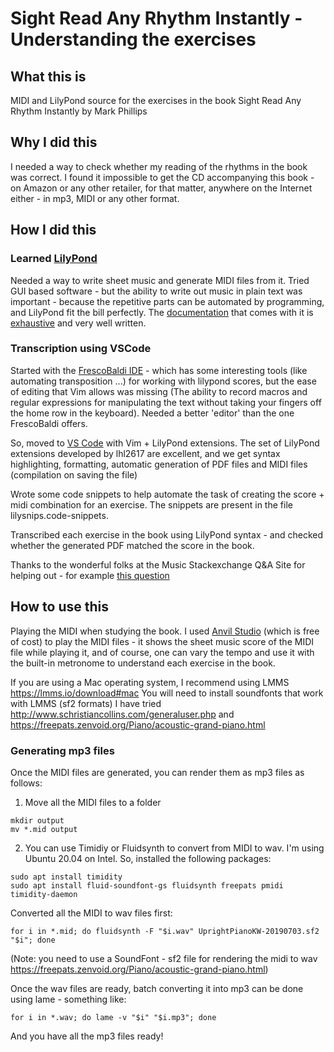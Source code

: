# Sight Read Any Rhythm Instantly - Understanding the exercises 

## What this is
MIDI and LilyPond source for the exercises in the book Sight Read Any Rhythm Instantly by Mark Phillips

## Why I did this
I needed a way to check whether my reading of the rhythms in the book was correct.
I found it impossible to get the CD accompanying this book - on Amazon or any other retailer, for that matter, anywhere on the Internet either - in mp3, MIDI or any other format.

## How I did this
### Learned  [LilyPond](http://lilypond.org/)

Needed a way to write sheet music and generate MIDI files from it. Tried GUI based software - but the ability to write out music in plain text was important - because the repetitive parts can be automated by programming, and LilyPond fit the bill perfectly.
The [documentation](http://lilypond.org/doc/v2.22/Documentation/learning/index.html) that comes with it is  [exhaustive](http://lilypond.org/doc/v2.22/Documentation/notation.pdf) and very well written.

### Transcription using VSCode

Started with the [FrescoBaldi IDE](https://frescobaldi.org/) - which has some interesting tools (like automating transposition ...) for working with lilypond scores, but the ease of editing that Vim allows was missing (The ability to record macros and regular expressions for manipulating the text without taking your fingers off the home row in the keyboard). Needed a better 'editor' than the one FrescoBaldi offers.

So, moved to [VS Code](https://code.visualstudio.com/) with Vim + LilyPond extensions.
The set of LilyPond extensions developed by lhl2617 are excellent, and we get syntax highlighting, formatting, automatic generation of PDF files and MIDI files (compilation on saving the file) 

Wrote some code snippets to help automate the task of creating the score + midi combination for an exercise. The snippets are present in the file lilysnips.code-snippets.

Transcribed each exercise in the book using LilyPond syntax - and checked whether the generated PDF matched the score in the book.

Thanks to the wonderful folks at the Music Stackexchange Q&A Site for helping out - for example [this question](https://music.stackexchange.com/questions/118733/beams-broken-unbroken-with-rests-meaning-and-usage)

## How to use this
Playing the MIDI when studying the book. I used  [Anvil Studio](https://anvilstudio.com/) (which is free of cost) to play the MIDI files - it shows the sheet music score of the MIDI file while playing it, and of course, one can vary the tempo and use it with the built-in metronome to understand each exercise in the book.

If you are using a Mac operating system, I recommend using LMMS https://lmms.io/download#mac 
You will need to install soundfonts that work with LMMS (sf2 formats) 
I have tried http://www.schristiancollins.com/generaluser.php 
and
https://freepats.zenvoid.org/Piano/acoustic-grand-piano.html

### Generating mp3 files 

Once the MIDI files are generated, you can render them as mp3 files as follows:
1. Move all the MIDI files to a folder
```
mkdir output
mv *.mid output
```
2. You can use Timidiy or Fluidsynth to convert from MIDI to wav. I'm using Ubuntu 20.04 on Intel. 
So, installed the following packages: 
```
sudo apt install timidity
sudo apt install fluid-soundfont-gs fluidsynth freepats pmidi timidity-daemon
```

Converted all the MIDI to wav files first: 
```
for i in *.mid; do fluidsynth -F "$i.wav" UprightPianoKW-20190703.sf2 "$i"; done
```

(Note: you need to use a SoundFont - sf2 file for rendering the midi to wav
https://freepats.zenvoid.org/Piano/acoustic-grand-piano.html)


Once the wav files are ready, batch converting it into mp3 can be done using lame - something like:
```
for i in *.wav; do lame -v "$i" "$i.mp3"; done
```

And you have all the mp3 files ready!
